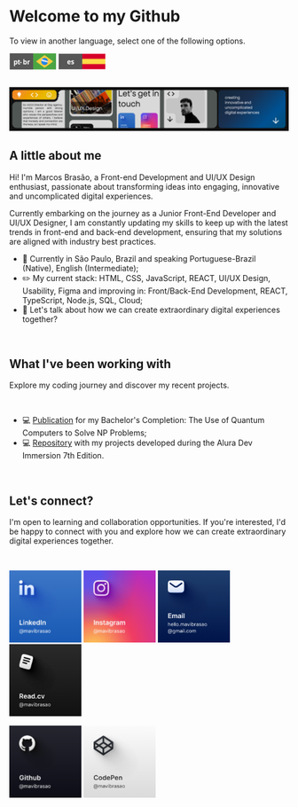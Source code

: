<!--A little about me (Start)-->
#  Welcome to my Github
<p>To view in another language, select one of the following options.</p>

<a href="https://github.com/mavibrasao/Mavibrasao/blob/main/README.md"><img align="center" src="https://raw.githubusercontent.com/mavibrasao/Mavibrasao/main/icon_langptbr.svg" alt="https://github.com/mavibrasao/Mavibrasao/blob/main/README.md" height="30" width="85"/></a>
<a href="https://github.com/mavibrasao/Mavibrasao/blob/main/README-es.md"><img align="center" src="https://raw.githubusercontent.com/mavibrasao/Mavibrasao/main/icon_langes.svg" alt="https://github.com/mavibrasao/Mavibrasao/blob/main/README-es.md" height="30" width="85"/></a>

<br>

<img src="https://github.com/mavibrasao/Mavibrasao/blob/main/banner_figmaen.png?raw=true" alt="https://github.com/mavibrasao/Mavibrasao/blob/main/banner_figmaen.png?raw=true"/>

<br>

## A little about me
<p>Hi! I'm Marcos Brasão, a Front-end Development and UI/UX Design enthusiast, passionate about transforming ideas into engaging, innovative and uncomplicated digital experiences.</p>
<p>Currently embarking on the journey as a Junior Front-End Developer and UI/UX Designer, I am constantly updating my skills to keep up with the latest trends in front-end and back-end development, ensuring that my solutions are aligned with industry best practices.</p>
<ul>
  <li>📌 Currently in São Paulo, Brazil and speaking Portuguese-Brazil (Native), English (Intermediate);</li>
  <li>✏️ My current stack: HTML, CSS, JavaScript, REACT, UI/UX Design, Usability, Figma and improving in: Front/Back-End Development, REACT, TypeScript, Node.js, SQL, Cloud;</li>
  <li>💬 Let's talk about how we can create extraordinary digital experiences together?</li>
</ul>
<br>
<!--A little about me (End)-->

<!--Projects (Start)-->
## What I've been working with
<p>Explore my coding journey and discover my recent projects.</p>

<br>

<ul>
  <li>💻 <a href="https://drive.google.com/file/d/1l53yBF8m19qy-iMEZIgn4S2mM-L9KQ1X/view?usp=drive_link">Publication</a> for my Bachelor's Completion: The Use of Quantum Computers to Solve NP Problems;</li>  
  <li>💻 <a href="https://github.com/mavibrasao/imersaodevalura-7edicao">Repository</a> with my projects developed during the Alura Dev Immersion 7th Edition.</li>
</ul>
<br>
<!--Projetos (End)-->

<!--Let's connect (Start)-->
## Let's connect?
<p>I'm open to learning and collaboration opportunities. If you're interested, I'd be happy to connect with you and explore how we can create extraordinary digital experiences together.</p>

<br>

<a href="https://www.linkedin.com/in/mavibrasao/"><img src="https://github.com/mavibrasao/Mavibrasao/blob/main/LinkedIn.png?raw=true" height="130" width="130" alt="https://github.com/mavibrasao/Mavibrasao/blob/main/LinkedIn.png?raw=true"/></a> <a href="https://www.instagram.com/mavibrasao/"><img src="https://github.com/mavibrasao/Mavibrasao/blob/main/Instagram.png?raw=true" height="130" width="130" alt="https://github.com/mavibrasao/Mavibrasao/blob/main/Instagram.png?raw=true"/></a> <a href="mailto:hello.mavibrasao@gmail.com"><img src="https://github.com/mavibrasao/Mavibrasao/blob/main/Email.png?raw=true" height="130" width="130" alt="https://github.com/mavibrasao/Mavibrasao/blob/main/Email.png?raw=true"/></a> <a href="https://read.cv/mavibrasao"><img src="https://github.com/mavibrasao/Mavibrasao/blob/main/Read.cv.png?raw=true" height="130" width="130" alt="https://github.com/mavibrasao/Mavibrasao/blob/main/Read.cv.png?raw=true"/></a>

<a href="https://github.com/mavibrasao"><img src="https://github.com/mavibrasao/Mavibrasao/blob/main/Github.png?raw=true" height="130" width="130" alt="https://github.com/mavibrasao/Mavibrasao/blob/main/Github.png?raw=true"/></a> <a href="https://codepen.io/mavibrasao"><img src="https://github.com/mavibrasao/Mavibrasao/blob/main/CodePen.png?raw=true" height="130" width="130" alt="https://github.com/mavibrasao/Mavibrasao/blob/main/CodePen.png?raw=true"/></a>
<!--Let's connect? (End)-->
